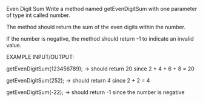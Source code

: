 Even Digit Sum
Write a method named getEvenDigitSum with one parameter of type int called number.

The method should return the sum of the even digits within the number.

If the number is negative, the method should return -1 to indicate an invalid value.



EXAMPLE INPUT/OUTPUT:

getEvenDigitSum(123456789); → should return 20 since 2 + 4 + 6 + 8 = 20

getEvenDigitSum(252); → should return 4 since 2 + 2 = 4

getEvenDigitSum(-22); → should return -1 since the number is negative
